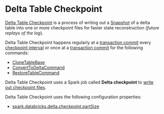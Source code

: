 # Delta Table Checkpoint

[Delta Table Checkpoint](Checkpoints.md#checkpoint) is a process of writing out a [Snapshot](../Snapshot.md) of a delta table into one or more checkpoint files for faster state reconstruction (_future replays of the log_).

Delta Table Checkpoint happens regularly at a [transaction commit](../OptimisticTransactionImpl.md#doCommit) every [checkpoint interval](../DeltaConfigs.md#CHECKPOINT_INTERVAL) or once at a [transaction commit](../OptimisticTransactionImpl.md#updateAndCheckpoint) for the following commands:

* [CloneTableBase](../commands/clone/CloneTableBase.md)
* [ConvertToDeltaCommand](../commands/convert/ConvertToDeltaCommand.md)
* [RestoreTableCommand](../commands/restore/RestoreTableCommand.md)

Delta Table Checkpoint uses a Spark job called **Delta checkpoint** to [write out checkpoint files](Checkpoints.md#writeCheckpoint).

Delta Table Checkpoint uses the following configuration properties:

* [spark.databricks.delta.checkpoint.partSize](../configuration-properties/index.md#spark.databricks.delta.checkpoint.partSize)

